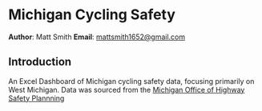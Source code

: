 # Michigan Cycling Safety

**Author**: Matt Smith
**Email**: mattsmith1652@gmail.com

## Introduction
An Excel Dashboard of Michigan cycling safety data, focusing primarily on West Michigan. Data was sourced from the [Michigan Office of Highway Safety Plannning](https://www.michigan.gov/msp/divisions/ohsp)
